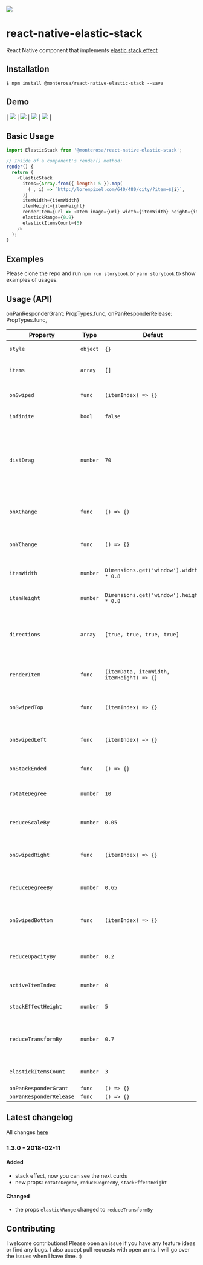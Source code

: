 [![](https://img.shields.io/npm/dm/@monterosa/react-native-elastic-stack.svg?style=flat-square)](https://www.npmjs.com/package/@monterosa/react-native-elastic-stack)

# react-native-elastic-stack

React Native component that implements [elastic stack effect](https://tympanus.net/Development/ElasticStack/)

## Installation

```
$ npm install @monterosa/react-native-elastic-stack --save
```

## Demo

| ![](./demo/ios-demo-1.gif) | ![](./demo/ios-demo-2.gif) | ![](./demo/ios-demo-3.gif) | ![](./demo/ios-demo-4.gif) |

## Basic Usage

```js
import ElasticStack from '@monterosa/react-native-elastic-stack';

// Inside of a component's render() method:
render() {
  return (
    <ElasticStack
      items={Array.from({ length: 5 }).map(
        (_, i) => `http://lorempixel.com/640/480/city/?item=${i}`,
      )}
      itemWidth={itemWidth}
      itemHeight={itemHeight}
      renderItem={url => <Item image={url} width={itemWidth} height={itemHeight} />}
      elastickRange={0.9}
      elastickItemsCount={5}
    />
  );
}
```

## Examples

Please clone the repo and run `npm run storybook` or `yarn storybook` to show examples of usages.

## Usage (API)

onPanResponderGrant: PropTypes.func,
onPanResponderRelease: PropTypes.func,

| Property | Type | Defaut | Description |
| -------- | ---- | -------- | ----------- |
| `style` | `object` | `{}` | Component's styles. |
| `items` | `array` | `[]` | Array of data for the items to be rendered. |
| `onSwiped` | `func` | `(itemIndex) => {}` | Function to be called when a item is swiped. |
| `infinite` | `bool` | `false` | Keep swiping indefinitely. |
| `distDrag` | `number` | `70` | If the user stops dragging the image in a area that does not exceed for either x or y then the image goes back to the stack. |
| `onXChange` | `func` | `() => {)` | Function to be called when `x` of current item changed. |
| `onYChange` | `func` | `() => {}` | Function to be called when `y` of current item changed |
| `itemWidth` | `number` | `Dimensions.get('window').width * 0.8` | This is the width of the item. |
| `itemHeight` | `number` | `Dimensions.get('window').height * 0.8` | This is the width of the item. |
| `directions` | `array` | `[true, true, true, true]` | Supported directions([top, right, bottom, left]) in which items can swipe out. |
| `renderItem` | `func` | `(itemData, itemWidth, itemHeight) => {}` | Function to render the item based on the data. |
| `onSwipedTop` | `func` | `(itemIndex) => {}` | Function to be called when a item is swiped top. |
| `onSwipedLeft` | `func` | `(itemIndex) => {}` | Function to be called when a item is swiped left. |
| `onStackEnded` | `func` | `() => {}` | Function to be called when stack is ended. |
| `rotateDegree` | `number` | `10` | The value by which items should rotate. |
| `reduceScaleBy` | `number` | `0.05` | The value by which the next items should decrease. |
| `onSwipedRight` | `func` | `(itemIndex) => {}` | Function to be called when a item is swiped right. |
| `reduceDegreeBy` | `number` | `0.65` | The value by which the next items should reduce rotate. |
| `onSwipedBottom` | `func` | `(itemIndex) => {}` | Function to be called when a item is swiped bottom. |
| `reduceOpacityBy` | `number` | `0.2` | The value by which the next item should be more transparent. |
| `activeItemIndex` | `number` | `0` | Default item index. |
| `stackEffectHeight` | `number` | `5` | The height of the stack effect. |
| `reduceTransformBy` | `number` | `0.7` | The value by which the next items should reduce transforms. |
| `elastickItemsCount` | `number` | `3` | Count of items rendered at the same time. |
| `onPanResponderGrant` | `func` | `() => {}` | |
| `onPanResponderRelease` | `func` | `() => {}` | |

## Latest changelog

All changes [here](./CHANGELOG.md)

### 1.3.0 - 2018-02-11

#### Added

* stack effect, now you can see the next curds
* new props: `rotateDegree`, `reduceDegreeBy`, `stackEffectHeight`

#### Changed

* the props `elastickRange` changed to `reduceTransformBy`

## Contributing

I welcome contributions! Please open an issue if you have any feature ideas
or find any bugs. I also accept pull requests with open arms. I will
go over the issues when I have time. :)
